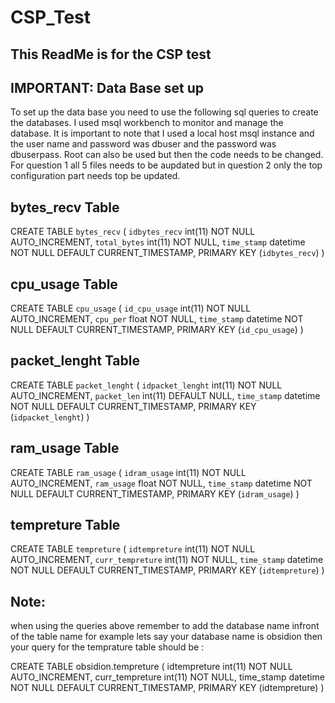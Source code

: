 # CSP_Test
This ReadMe is for the CSP test
-------------------------------


IMPORTANT: Data Base set up
----------------------------
To set up the data base you need to use the following sql queries to create the databases.
I used msql workbench to monitor and manage the database.
It is important to note that I used a local host msql instance and the user name and password was dbuser and the password was dbuserpass.
Root can also be used but then the code needs to be changed.
For question 1 all 5 files needs to be aupdated but in question 2 only the top configuration part needs top be updated.



bytes_recv Table
---------------------------
CREATE TABLE `bytes_recv` (
  `idbytes_recv` int(11) NOT NULL AUTO_INCREMENT,
  `total_bytes` int(11) NOT NULL,
  `time_stamp` datetime NOT NULL DEFAULT CURRENT_TIMESTAMP,
  PRIMARY KEY (`idbytes_recv`)
) 


cpu_usage Table
----------------
CREATE TABLE `cpu_usage` (
  `id_cpu_usage` int(11) NOT NULL AUTO_INCREMENT,
  `cpu_per` float NOT NULL,
  `time_stamp` datetime NOT NULL DEFAULT CURRENT_TIMESTAMP,
  PRIMARY KEY (`id_cpu_usage`)
) 


packet_lenght Table
-------------------
CREATE TABLE `packet_lenght` (
  `idpacket_lenght` int(11) NOT NULL AUTO_INCREMENT,
  `packet_len` int(11) DEFAULT NULL,
  `time_stamp` datetime NOT NULL DEFAULT CURRENT_TIMESTAMP,
  PRIMARY KEY (`idpacket_lenght`)
) 

ram_usage Table
----------------
CREATE TABLE `ram_usage` (
  `idram_usage` int(11) NOT NULL AUTO_INCREMENT,
  `ram_usage` float NOT NULL,
  `time_stamp` datetime NOT NULL DEFAULT CURRENT_TIMESTAMP,
  PRIMARY KEY (`idram_usage`)
) 

tempreture Table
-----------------
CREATE TABLE `tempreture` (
  `idtempreture` int(11) NOT NULL AUTO_INCREMENT,
  `curr_tempreture` int(11) NOT NULL,
  `time_stamp` datetime NOT NULL DEFAULT CURRENT_TIMESTAMP,
  PRIMARY KEY (`idtempreture`)
) 

Note:
------------------
when using the queries above remember to add the database name infront of the table name for example lets say your database name is obsidion then your query for the temprature table should be :

CREATE TABLE obsidion.tempreture ( idtempreture int(11) NOT NULL AUTO_INCREMENT, curr_tempreture int(11) NOT NULL, time_stamp datetime NOT NULL DEFAULT CURRENT_TIMESTAMP, PRIMARY KEY (idtempreture) )
